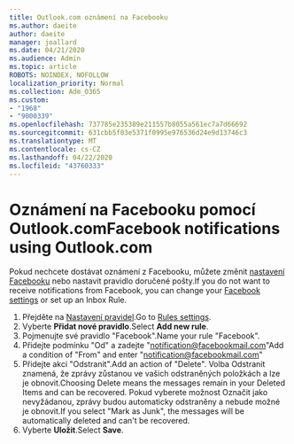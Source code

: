```yaml
---
title: Outlook.com oznámení na Facebooku
ms.author: daeite
author: daeite
manager: joallard
ms.date: 04/21/2020
ms.audience: Admin
ms.topic: article
ROBOTS: NOINDEX, NOFOLLOW
localization_priority: Normal
ms.collection: Adm_O365
ms.custom:
- "1968"
- "9000339"
ms.openlocfilehash: 737785e235389e211557b8055a561ec7a7d66692
ms.sourcegitcommit: 631cbb5f03e5371f0995e976536d24e9d13746c3
ms.translationtype: MT
ms.contentlocale: cs-CZ
ms.lasthandoff: 04/22/2020
ms.locfileid: "43760333"
---
```

# <a name="facebook-notifications-using-outlookcom"></a><span data-ttu-id="2e29b-102">Oznámení na Facebooku pomocí Outlook.com</span><span class="sxs-lookup"><span data-stu-id="2e29b-102">Facebook notifications using Outlook.com</span></span>

<span data-ttu-id="2e29b-103">Pokud nechcete dostávat oznámení z Facebooku, můžete změnit [nastavení Facebooku](https://aka.ms/facebook-notifications-settings) nebo nastavit pravidlo doručené pošty.</span><span class="sxs-lookup"><span data-stu-id="2e29b-103">If you do not want to receive notifications from Facebook, you can change your [Facebook settings](https://aka.ms/facebook-notifications-settings) or set up an Inbox Rule.</span></span>

1. <span data-ttu-id="2e29b-104">Přejděte na [Nastavení pravidel](https://outlook.live.com/mail/options/mail/rules/inboxRules).</span><span class="sxs-lookup"><span data-stu-id="2e29b-104">Go to [Rules settings](https://outlook.live.com/mail/options/mail/rules/inboxRules).</span></span>
1. <span data-ttu-id="2e29b-105">Vyberte **Přidat nové pravidlo**.</span><span class="sxs-lookup"><span data-stu-id="2e29b-105">Select **Add new rule**.</span></span>
1. <span data-ttu-id="2e29b-106">Pojmenujte své pravidlo "Facebook".</span><span class="sxs-lookup"><span data-stu-id="2e29b-106">Name your rule "Facebook".</span></span>
1. <span data-ttu-id="2e29b-107">Přidejte podmínku "Od" a zadejte "notification@facebookmail.com"</span><span class="sxs-lookup"><span data-stu-id="2e29b-107">Add a condition of "From" and enter "notification@facebookmail.com"</span></span>
1. <span data-ttu-id="2e29b-108">Přidejte akci "Odstranit".</span><span class="sxs-lookup"><span data-stu-id="2e29b-108">Add an action of "Delete".</span></span> <span data-ttu-id="2e29b-109">Volba Odstranit znamená, že zprávy zůstanou ve vašich odstraněných položkách a lze je obnovit.</span><span class="sxs-lookup"><span data-stu-id="2e29b-109">Choosing Delete means the messages remain in your Deleted Items and can be recovered.</span></span> <span data-ttu-id="2e29b-110">Pokud vyberete možnost Označit jako nevyžádanou, zprávy budou automaticky odstraněny a nebude možné je obnovit.</span><span class="sxs-lookup"><span data-stu-id="2e29b-110">If you select "Mark as Junk", the messages will be automatically deleted and can't be recovered.</span></span>
1. <span data-ttu-id="2e29b-111">Vyberte **Uložit**.</span><span class="sxs-lookup"><span data-stu-id="2e29b-111">Select **Save**.</span></span>